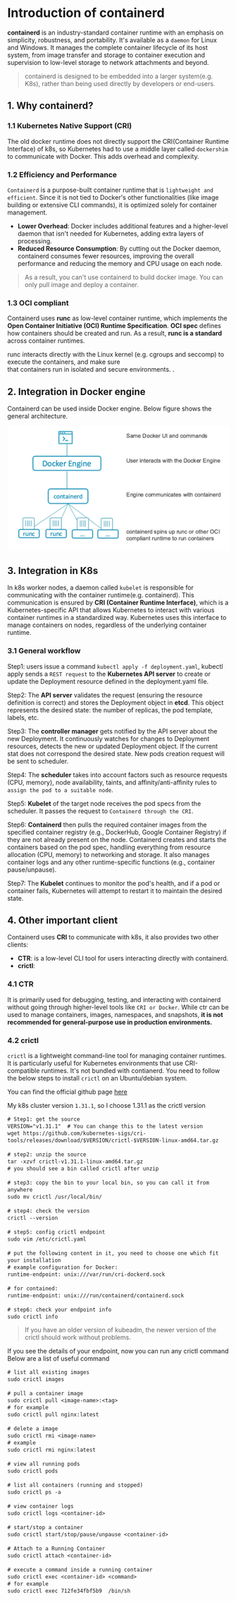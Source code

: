 # Introduction of containerd

**containerd** is an industry-standard container runtime with an emphasis on simplicity, robustness, and portability. 
It's available as a `daemon` for Linux and Windows. It manages the complete container lifecycle of its host system, 
from image transfer and storage to container execution and supervision to low-level storage to network attachments 
and beyond.

> containerd is designed to be embedded into a larger system(e.g. K8s), rather than being used directly by developers or end-users.


## 1. Why containerd?

### 1.1 Kubernetes Native Support (CRI)

The old docker runtime does not directly support the CRI(Container Runtime Interface) of k8s, so Kubernetes had to use 
a middle layer called `dockershim` to communicate with Docker. This adds overhead and complexity.

### 1.2 Efficiency and Performance

`Containerd` is a purpose-built container runtime that is `lightweight and efficient`. Since it is not tied to 
Docker's other functionalities (like image building or extensive CLI commands), it is optimized solely for 
container management.

- **Lower Overhead**: Docker includes additional features and a higher-level daemon that isn't needed for Kubernetes, 
                adding extra layers of processing.
- **Reduced Resource Consumption**: By cutting out the Docker daemon, containerd consumes fewer resources, 
                 improving the overall performance and reducing the memory and CPU usage on each node.

> As a result, you can't use containerd to build docker image. You can only pull image and deploy a container.

### 1.3 OCI compliant

Containerd uses **runc** as low-level container runtime, which implements the **Open Container Initiative (OCI) Runtime Specification**. 
**OCI spec** defines how containers should be created and run. As a result, **runc is a standard** across container runtimes.

runc interacts directly with the Linux kernel (e.g. cgroups and seccomp) to execute the containers, and make sure  
that containers run in isolated and secure environments. .

## 2. Integration in Docker engine
Containerd can be used inside Docker engine. Below figure shows the general architecture.

![containerd_docker_archi.webp](../../../images/containerd_docker_archi.webp)

## 3. Integration in K8s 

In k8s worker nodes, a daemon called `kubelet` is responsible for communicating with the container runtime(e.g. containerd).
This communication is ensured by **CRI (Container Runtime Interface)**, which is a Kubernetes-specific API that 
allows Kubernetes to interact with various container runtimes in a standardized way. 
Kubernetes uses this interface to manage containers on nodes, regardless of the underlying container runtime. 

### 3.1 General workflow

Step1: users issue a command `kubectl apply -f deployment.yaml`, kubectl apply sends a `REST request` to the 
       **Kubernetes API server** to create or update the Deployment resource defined in the deployment.yaml file.

Step2: The **API server** validates the request (ensuring the resource definition is correct) and stores the 
       Deployment object in **etcd**. This object represents the desired state: the number of replicas, 
       the pod template, labels, etc.

Step3: The **controller manager** gets notified by the API server about the new Deployment. It continuously watches 
       for changes to Deployment resources, detects the new or updated Deployment object. If the current stat does not
       correspond the desired state. New pods creation request will be sent to scheduler.

Step4: The **scheduler** takes into account factors such as resource requests (CPU, memory), node availability, taints, 
       and affinity/anti-affinity rules to `assign the pod to a suitable node`.

Step5: **Kubelet** of the target node receives the pod specs from the scheduler. It passes the request to `Containerd through the CRI`.

Step6: **Containerd** then pulls the required container images from the specified container 
       registry (e.g., DockerHub, Google Container Registry) if they are not already present on the node.
       Containerd creates and starts the containers based on the pod spec, handling everything from resource 
       allocation (CPU, memory) to networking and storage. It also manages container logs and any other 
       runtime-specific functions (e.g., container pause/unpause).

Step7: The **Kubelet** continues to monitor the pod's health, and if a pod or container fails, Kubernetes will 
       attempt to restart it to maintain the desired state.


## 4. Other important client

Containerd uses **CRI** to communicate with k8s, it also provides two other clients:

- **CTR**: is a low-level CLI tool for users interacting directly with containerd. 
- **crictl**: 

### 4.1 CTR

It is primarily used for debugging, testing, and interacting with containerd without going through higher-level tools 
like `CRI or Docker`. While ctr can be used to manage containers, images, namespaces, and snapshots, 
**it is not recommended for general-purpose use in production environments.**

### 4.2 crictl

`crictl` is a lightweight command-line tool for managing container runtimes. It is particularly useful for 
Kubernetes environments that use CRI-compatible runtimes. It's not bundled with contianerd. You need to follow
the below steps to install `crictl` on an Ubuntu/debian system.

You can find the official github page [here](https://github.com/kubernetes-sigs/cri-tools/)

My k8s cluster version `1.31.1`, so I choose 1.31.1 as the crictl version

```shell
# Step1: get the source
VERSION="v1.31.1"  # You can change this to the latest version
wget https://github.com/kubernetes-sigs/cri-tools/releases/download/$VERSION/crictl-$VERSION-linux-amd64.tar.gz

# step2: unzip the source
tar -xzvf crictl-v1.31.1-linux-amd64.tar.gz
# you should see a bin called crictl after unzip

# step3: copy the bin to your local bin, so you can call it from anywhere
sudo mv crictl /usr/local/bin/

# step4: check the version
crictl --version

# step5: config crictl endpoint
sudo vim /etc/crictl.yaml

# put the following content in it, you need to choose one which fit your installation
# example configuration for Docker:
runtime-endpoint: unix:///var/run/cri-dockerd.sock

# for contained:
runtime-endpoint: unix:///run/containerd/containerd.sock

# step6: check your endpoint info
sudo crictl info

```

> If you have an older version of kubeadm, the newer version of the crictl should work without problems. 

If you see the details of your endpoint, now you can run any crictl command 
Below are a list of useful command

```shell
# list all existing images
sudo crictl images

# pull a container image
sudo crictl pull <image-name>:<tag>
# for example
sudo crictl pull nginx:latest

# delete a image
sudo crictl rmi <image-name>
# example
sudo crictl rmi nginx:latest

# view all running pods
sudo crictl pods

# list all containers (running and stopped)
sudo crictl ps -a

# view container logs
sudo crictl logs <container-id>

# start/stop a container
sudo crictl start/stop/pause/unpause <container-id>

# Attach to a Running Container
sudo crictl attach <container-id>

# execute a command inside a running container
sudo crictl exec <container-id> <command>
# for example
sudo crictl exec 712fe34fbf5b9  /bin/sh
```



